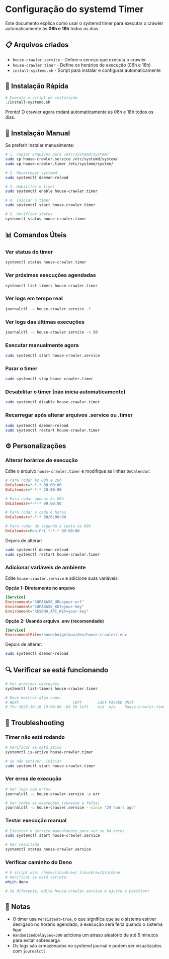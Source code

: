 # Configuração do systemd Timer

Este documento explica como usar o systemd timer para executar o crawler
automaticamente às **06h e 18h** todos os dias.

## 📋 Arquivos criados

- `house-crawler.service` - Define o serviço que executa o crawler
- `house-crawler.timer` - Define os horários de execução (06h e 18h)
- `install-systemd.sh` - Script para instalar e configurar automaticamente

## 🚀 Instalação Rápida

```bash
# Execute o script de instalação
./install-systemd.sh
```

Pronto! O crawler agora rodará automaticamente às 06h e 18h todos os dias.

## 🔧 Instalação Manual

Se preferir instalar manualmente:

```bash
# 1. Copiar arquivos para /etc/systemd/system/
sudo cp house-crawler.service /etc/systemd/system/
sudo cp house-crawler.timer /etc/systemd/system/

# 2. Recarregar systemd
sudo systemctl daemon-reload

# 3. Habilitar o timer
sudo systemctl enable house-crawler.timer

# 4. Iniciar o timer
sudo systemctl start house-crawler.timer

# 5. Verificar status
systemctl status house-crawler.timer
```

## 📊 Comandos Úteis

### Ver status do timer

```bash
systemctl status house-crawler.timer
```

### Ver próximas execuções agendadas

```bash
systemctl list-timers house-crawler.timer
```

### Ver logs em tempo real

```bash
journalctl -u house-crawler.service -f
```

### Ver logs das últimas execuções

```bash
journalctl -u house-crawler.service -n 50
```

### Executar manualmente agora

```bash
sudo systemctl start house-crawler.service
```

### Parar o timer

```bash
sudo systemctl stop house-crawler.timer
```

### Desabilitar o timer (não inicia automaticamente)

```bash
sudo systemctl disable house-crawler.timer
```

### Recarregar após alterar arquivos .service ou .timer

```bash
sudo systemctl daemon-reload
sudo systemctl restart house-crawler.timer
```

## ⚙️ Personalizações

### Alterar horários de execução

Edite o arquivo `house-crawler.timer` e modifique as linhas `OnCalendar`:

```ini
# Para rodar às 08h e 20h
OnCalendar=*-*-* 08:00:00
OnCalendar=*-*-* 20:00:00

# Para rodar apenas às 09h
OnCalendar=*-*-* 09:00:00

# Para rodar a cada 6 horas
OnCalendar=*-*-* 00/6:00:00

# Para rodar de segunda a sexta às 09h
OnCalendar=Mon-Fri *-*-* 09:00:00
```

Depois de alterar:

```bash
sudo systemctl daemon-reload
sudo systemctl restart house-crawler.timer
```

### Adicionar variáveis de ambiente

Edite `house-crawler.service` e adicione suas variáveis:

**Opção 1: Diretamente no arquivo**

```ini
[Service]
Environment="SUPABASE_URL=your-url"
Environment="SUPABASE_KEY=your-key"
Environment="RESEND_API_KEY=your-key"
```

**Opção 2: Usando arquivo .env (recomendado)**

```ini
[Service]
EnvironmentFile=/home/beigelman/dev/house-crawler/.env
```

Depois de alterar:

```bash
sudo systemctl daemon-reload
```

## 🔍 Verificar se está funcionando

```bash
# Ver próximas execuções
systemctl list-timers house-crawler.timer

# Deve mostrar algo como:
# NEXT                        LEFT       LAST PASSED UNIT                   ACTIVATES
# Thu 2025-10-16 18:00:00 -03 5h left    n/a  n/a    house-crawler.timer    house-crawler.service
```

## 🐛 Troubleshooting

### Timer não está rodando

```bash
# Verificar se está ativo
systemctl is-active house-crawler.timer

# Se não estiver, iniciar
sudo systemctl start house-crawler.timer
```

### Ver erros de execução

```bash
# Ver logs com erros
journalctl -u house-crawler.service -p err

# Ver todas as execuções (sucesso e falha)
journalctl -u house-crawler.service --since "24 hours ago"
```

### Testar execução manual

```bash
# Executar o serviço manualmente para ver se há erros
sudo systemctl start house-crawler.service

# Ver resultado
systemctl status house-crawler.service
```

### Verificar caminho do Deno

```bash
# O script usa: /home/linuxbrew/.linuxbrew/bin/deno
# Verificar se está correto:
which deno

# Se diferente, edite house-crawler.service e ajuste o ExecStart
```

## 📝 Notas

- O timer usa `Persistent=true`, o que significa que se o sistema estiver
  desligado no horário agendado, a execução será feita quando o sistema ligar
- `RandomizedDelaySec=300` adiciona um atraso aleatório de até 5 minutos para
  evitar sobrecarga
- Os logs são armazenados no systemd journal e podem ser visualizados com
  `journalctl`
